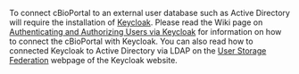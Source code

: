To connect cBioPortal to an external user database such as Active Directory will require the installation of [Keycloak](http://www.keycloak.org).  Please read the Wiki page on [Authenticating and Authorizing Users via Keycloak](Authenticating-and-Authorizing-Users-via-keycloak.md) for information on how to connect the cBioPortal with Keycloak.  You can also read how to connected Keycloak to Active Directory via LDAP on the [User Storage Federation](https://www.keycloak.org/docs/latest/server_admin/#_user-storage-federation) webpage of the Keycloak website.  
